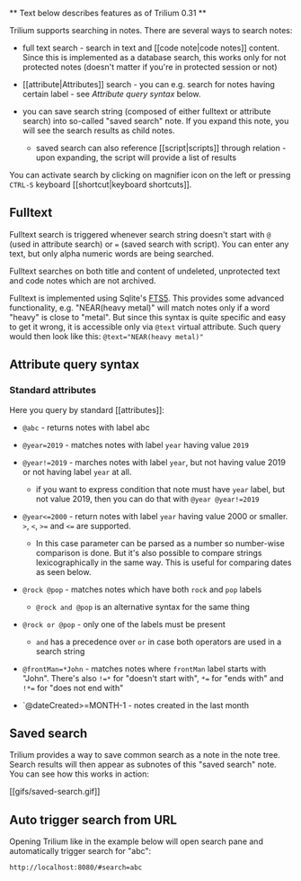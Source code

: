 ** Text below describes features as of Trilium 0.31 **

Trilium supports searching in notes. There are several ways to search notes:

* full text search - search in text and [[code note|code notes]] content. Since this is implemented as a database search, this works only for not protected notes (doesn't matter if you're in protected session or not)

* [[attribute|Attributes]] search - you can e.g. search for notes having certain label - see *Attribute query syntax* below.

* you can save search string (composed of either fulltext or attribute search) into so-called "saved search" note. If you expand this note, you will see the search results as child notes.
  * saved search can also reference [[script|scripts]] through relation - upon expanding, the script will provide a list of results

You can activate search by clicking on magnifier icon on the left or pressing `CTRL-S` keyboard [[shortcut|keyboard shortcuts]].

## Fulltext

Fulltext search is triggered whenever search string doesn't start with `@` (used in attribute search) or `=` (saved search with script). You can enter any text, but only alpha numeric words are being searched.

Fulltext searches on both title and content of undeleted, unprotected text and code notes which are not archived.

Fulltext is implemented using Sqlite's [FTS5](https://www.sqlite.org/fts5.html). This provides some advanced functionality, e.g. "NEAR(heavy metal)" will match notes only if a word "heavy" is close to "metal". But since this syntax is quite specific and easy to get it wrong, it is accessible only via `@text` virtual attribute. Such query would then look like this: `@text="NEAR(heavy metal)"`

## Attribute query syntax

### Standard attributes

Here you query by standard [[attributes]]:

* `@abc` - returns notes with label abc
* `@year=2019` - matches notes with label `year` having value `2019`
* `@year!=2019` - marches notes with label `year`, but not having value 2019 or not having label `year` at all.
  * if you want to express condition that note must have `year` label, but not value 2019, then you can do that with `@year @year!=2019`
* `@year<=2000` - return notes with label `year` having value 2000 or smaller. `>`, `<`, `>=` and `<=` are supported.
  * In this case parameter can be parsed as a number so number-wise comparison is done. But it's also possible to compare strings lexicographically in the same way. This is useful for comparing dates as seen below.
* `@rock @pop` - matches notes which have both `rock` and `pop` labels
  * `@rock and @pop` is an alternative syntax for the same thing
* `@rock or @pop` - only one of the labels must be present
  * `and` has a precedence over `or` in case both operators are used in a search string
* `@frontMan=*John` - matches notes where `frontMan` label starts with "John". There's also `!=*` for "doesn't start with", `*=` for "ends with" and `!*=` for "does not end with"




* `@dateCreated>=MONTH-1</code> - notes created in the last month</li>

## Saved search

Trilium provides a way to save common search as a note in the note tree. Search results will then appear as subnotes of this "saved search" note. You can see how this works in action:

[[gifs/saved-search.gif]]

## Auto trigger search from URL

Opening Trilium like in the example below will open search pane and automatically trigger search for "abc":

```
http://localhost:8080/#search=abc
```